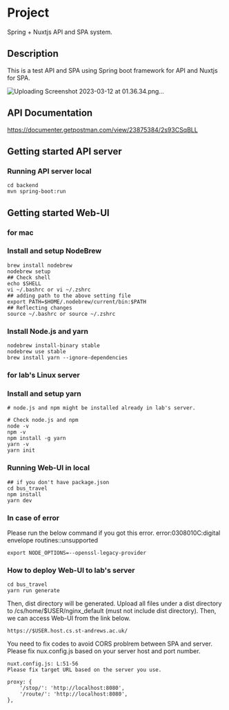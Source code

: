 # Project

Spring + Nuxtjs API and SPA system.

## Description

This is a test API and SPA using Spring boot framework for API and Nuxtjs for SPA.

![Uploading Screenshot 2023-03-12 at 01.36.34.png…]()

## API Documentation

https://documenter.getpostman.com/view/23875384/2s93CSqBLL

## Getting started API server

### Running API server local

```
cd backend
mvn spring-boot:run
```

## Getting started Web-UI

### for mac

### Install and setup NodeBrew


```
brew install nodebrew
nodebrew setup
## Check shell
echo $SHELL
vi ~/.bashrc or vi ~/.zshrc
## adding path to the above setting file
export PATH=$HOME/.nodebrew/current/bin:$PATH
## Reflecting changes
source ~/.bashrc or source ~/.zshrc
```

### Install Node.js and yarn

```
nodebrew install-binary stable
nodebrew use stable
brew install yarn --ignore-dependencies 
```

### for lab's Linux server

### Install and setup yarn


```
# node.js and npm might be installed already in lab's server.

# Check node.js and npm
node -v
npm -v
npm install -g yarn
yarn -v
yarn init
```

### Running Web-UI in local

```
## if you don't have package.json
cd bus_travel
npm install
yarn dev
```

### In case of error

Please run the below command if you got this error.
error:0308010C:digital envelope routines::unsupported

```
export NODE_OPTIONS=--openssl-legacy-provider
```

### How to deploy Web-UI to lab's server

```
cd bus_travel
yarn run generate
```
Then, dist directory will be generated. 
Upload all files under a dist directory to /cs/home/$USER/nginx_default (must not include dist directory). 
Then, we can access Web-UI from the link below.

```
https://$USER.host.cs.st-andrews.ac.uk/
```

You need to fix codes to avoid CORS problrem between SPA and server.
Please fix nux.config.js based on your server host and port number.
```
nuxt.config.js: L:51-56
Please fix target URL based on the server you use.

proxy: {
    '/stop/': 'http://localhost:8080',
    '/route/': 'http://localhost:8080',
},
```

